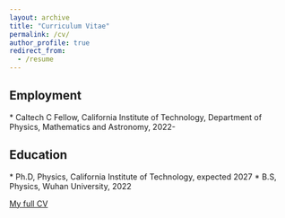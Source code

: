 ```yaml
---
layout: archive
title: "Curriculum Vitae"
permalink: /cv/
author_profile: true
redirect_from:
  - /resume
---
```


<h2>Employment</h2>  
* Caltech C Fellow, California Institute of Technology, Department of Physics, Mathematics and Astronomy, 2022-


<h2>Education</h2>  
* Ph.D, Physics, California Institute of Technology, expected 2027
* B.S, Physics, Wuhan University, 2022

<span style="color:#5DADE2">[My full CV](https://yuanzeding.github.io/files/cv-yzding.pdf)</span>



